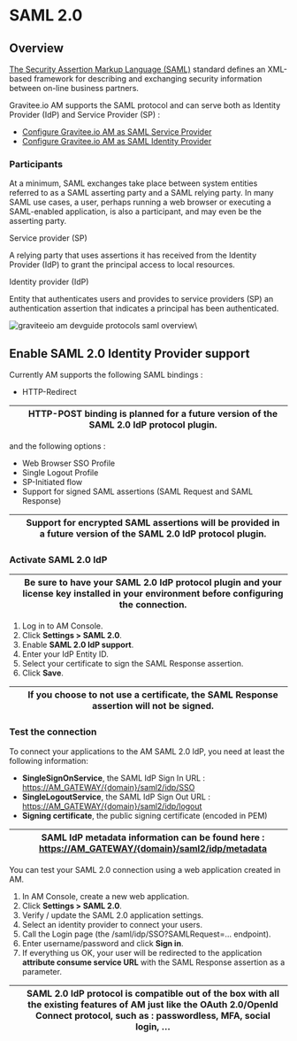 # SAML 2.0

## Overview

[The Security Assertion Markup Language (SAML)](http://docs.oasis-open.org/security/saml/Post2.0/sstc-saml-tech-overview-2.0.html) standard defines an XML-based framework for describing and exchanging security information between on-line business partners.

Gravitee.io AM supports the SAML protocol and can serve both as Identity Provider (IdP) and Service Provider (SP) :

* [Configure Gravitee.io AM as SAML Service Provider](https://docs.gravitee.io/am/current/am\_userguide\_enterprise\_identity\_provider\_saml2.html)
* [Configure Gravitee.io AM as SAML Identity Provider](https://docs.gravitee.io/am/current/am\_devguide\_protocols\_saml2\_configuration.html)

### Participants

At a minimum, SAML exchanges take place between system entities referred to as a SAML asserting party and a SAML relying party. In many SAML use cases, a user, perhaps running a web browser or executing a SAML-enabled application, is also a participant, and may even be the asserting party.

Service provider (SP)

A relying party that uses assertions it has received from the Identity Provider (IdP) to grant the principal access to local resources.

Identity provider (IdP)

Entity that authenticates users and provides to service providers (SP) an authentication assertion that indicates a principal has been authenticated.

![graviteeio am devguide protocols saml overview](https://docs.gravitee.io/images/am/current/graviteeio-am-devguide-protocols-saml-overview.png)\


## Enable SAML 2.0 Identity Provider support

Currently AM supports the following SAML bindings :

* HTTP-Redirect

|   | HTTP-POST binding is planned for a future version of the SAML 2.0 IdP protocol plugin. |
| - | -------------------------------------------------------------------------------------- |

and the following options :

* Web Browser SSO Profile
* Single Logout Profile
* SP-Initiated flow
* Support for signed SAML assertions (SAML Request and SAML Response)

|   | Support for encrypted SAML assertions will be provided in a future version of the SAML 2.0 IdP protocol plugin. |
| - | --------------------------------------------------------------------------------------------------------------- |

### Activate SAML 2.0 IdP

|   | Be sure to have your SAML 2.0 IdP protocol plugin and your license key installed in your environment before configuring the connection. |
| - | --------------------------------------------------------------------------------------------------------------------------------------- |

1. Log in to AM Console.
2. Click **Settings > SAML 2.0**.
3. Enable **SAML 2.0 IdP support**.
4. Enter your IdP Entity ID.
5. Select your certificate to sign the SAML Response assertion.
6. Click **Save**.

|   | If you choose to not use a certificate, the SAML Response assertion will not be signed. |
| - | --------------------------------------------------------------------------------------- |

### Test the connection

To connect your applications to the AM SAML 2.0 IdP, you need at least the following information:

* **SingleSignOnService**, the SAML IdP Sign In URL : [https://AM\_GATEWAY/{domain}/saml2/idp/SSO](https://am\_gateway/%7Bdomain%7D/saml2/idp/SSO)
* **SingleLogoutService**, the SAML IdP Sign Out URL : [https://AM\_GATEWAY/{domain}/saml2/idp/logout](https://am\_gateway/%7Bdomain%7D/saml2/idp/logout)
* **Signing certificate**, the public signing certificate (encoded in PEM)

|   | SAML IdP metadata information can be found here : [https://AM\_GATEWAY/{domain}/saml2/idp/metadata](https://am\_gateway/%7Bdomain%7D/saml2/idp/metadata) |
| - | -------------------------------------------------------------------------------------------------------------------------------------------------------- |

You can test your SAML 2.0 connection using a web application created in AM.

1. In AM Console, create a new web application.
2. Click **Settings > SAML 2.0**.
3. Verify / update the SAML 2.0 application settings.
4. Select an identity provider to connect your users.
5. Call the Login page (the /saml/idp/SSO?SAMLRequest=…​ endpoint).
6. Enter username/password and click **Sign in**.
7. If everything us OK, your user will be redirected to the application **attribute consume service URL** with the SAML Response assertion as a parameter.

|   | SAML 2.0 IdP protocol is compatible out of the box with all the existing features of AM just like the OAuth 2.0/OpenId Connect protocol, such as : passwordless, MFA, social login, …​ |
| - | -------------------------------------------------------------------------------------------------------------------------------------------------------------------------------------- |
